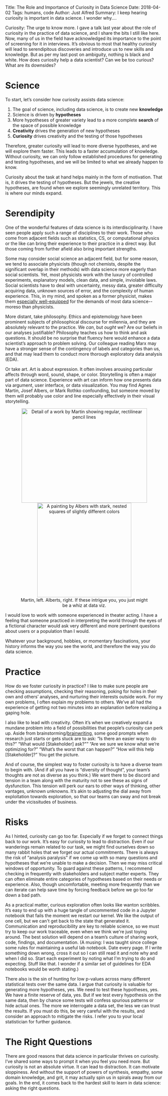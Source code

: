 Title: The Role and Importance of Curiosity in Data Science
Date: 2018-04-02
Tags: humans, code
Author: Just Alfred
Summary: I keep hearing curiosity is important in data science. I wonder why....

Curiosity: The urge to know more.
I gave a talk last year about the role of curiosity in the practice of data science,
and I share the bits I still like here.
Now, many of us in the field have acknowledged its importance to the point of screening for it in interviews.
It’s obvious to most that healthy curiosity will lead to
serendipitous discoveries and introduce us to new skills and knowledge.
But as per my last post on ambiguity, nothing is black and white.
How does curiosity help a data scientist? Can we be too curious? What are its downsides?

# Science

To start, let’s consider how curiosity assists data science:

1. The goal of science, including data science, is to create new **knowledge**
2. Science is driven by **hypotheses**
3. More hypotheses of greater variety lead to a more complete **search** of the space of possible knowledge
4. **Creativity** drives the generation of new hypotheses
5. **Curiosity** drives creativity and the testing of those hypotheses

Therefore, greater curiosity will lead to more diverse hypotheses, and we will explore them faster.
This leads to a faster accumulation of knowledge.
Without curiosity, we can only follow established procedures for generating and testing hypotheses,
and we will be limited to what we already happen to know.

Curiosity about the task at hand helps mainly in the form of motivation.
That is, it drives the testing of hypotheses.
But the jewels, the creative hypotheses, are found when we explore seemingly unrelated territory.
This is where our minds expand.

# Serendipity

One of the wonderful features of data science is its interdisciplinarity.
I have seen people apply such a range of disciplines to their work.
Those who come from adjacent fields such as statistics, CS,
or computational physics or the like can bring their experience to their practice in a direct way.
But those coming from further afield also bring important strengths.

Some may consider social science an adjacent field, but for some reason, we tend to associate physicists
(though not chemists, despite the significant overlap in their methods)
with data science more eagerly than social scientists.
Yet, most physicists work with the luxury of
controlled experiments, explanatory models, clean data, and simple, inviolable laws.
Social scientists have to deal with
uncertainty, messy data, greater difficulty acquiring data,
unknown sources of error, and the complexity of human experience.
This, in my mind, and spoken as a former physicist, makes them
[especially well-equipped](https://cacm.acm.org/magazines/2018/3/225484-computational-social-science-computer-science-social-data/fulltext)
for the demands of most data science--moreso than physicists.

More distant, take philosophy.
Ethics and epistemology have been prominent subjects of philosophical discourse for millennia,
and they are absolutely relevant to the practice.
We *can*, but *ought* we?
Are our beliefs in our analyses justifiable? Philosophy teaches us how to think and ask questions.
It should be no surprise that fluency here would enhance a data scientist’s approach to problem solving.
Our colleague reading Marx may have a stronger sense of the contingency of labels and categories than us,
and that may lead them to conduct more thorough exploratory data analysis (EDA).

Or take art.
Art is about expression.
It often involves arousing particular affects through word, sound, shape, or color.
Storytelling is often a major part of data science.
Experience with art can inform how one presents data via argument, user interface, or data visualization.
You may find Agnes Martin, Josef Albers, or Mark Rothko confounding,
but someone moved by them will probably use color and line especially effectively in their visual storytelling.


<div style="text-align:center" markdown="1">
<figure>
  <a href="https://www.flickr.com/photos/jkannenberg/3538952506/in/photostream/">
    <img src="https://farm3.staticflickr.com/2266/3538952506_0a828273ba_z_d.jpg" alt="Detail of a work by Martin showing regular, rectilinear pencil lines" width="400" height="300">
  </a>
  <a href="https://upload.wikimedia.org/wikipedia/en/2/20/Josef_Albers%27s_painting_%27Homage_to_the_Square%27%2C_1965.jpg">
    <img src="https://upload.wikimedia.org/wikipedia/en/2/20/Josef_Albers%27s_painting_%27Homage_to_the_Square%27%2C_1965.jpg" alt="A painting by Albers with stark, nested squares of slightly different colors" width="300" height="300">
  </a>
  <figcaption>Martin, left. Alberts, right. If these intrigue you, you just might be a whiz at data viz.</figcaption>
</figure>
</div>

I would love to work with someone experienced in theater acting.
I have a feeling that someone practiced in interpreting the world
through the eyes of a fictional character would ask very different and more pertinent questions
about users or a population than I would.

Whatever your background, hobbies, or momentary fascinations,
your history informs the way you see the world, and therefore the way you do data science.

# Practice

How do we foster curiosity in practice?
I like to make sure people are checking assumptions, checking their reasoning,
poking for holes in their own and others’ analyses, and nurturing their interests outside work.
For my own problems, I often explain my problems to others.
We’ve all had the experience of getting not two minutes into an explanation before realizing a gaping hole.

I also like to lead with creativity.
Often it’s when we creatively expand a mundane problem into a field of possibilities that
people’s curiosity can perk up.
Aside from brainstorming/[brainwriting](https://www.creativityatwork.com/2011/01/10/brainwriting/),
some good prompts when research just starts or gets stuck are to ask:
“Is there an easier way to do this?”
“What would [Stakeholder] ask?"”
“Are we sure we know what we’re optimizing for?”
“What’s the worst that can happen?”
“How will this help [Stakeholder]?”
You get the picture.

And of course, the simplest way to foster curiosity is to have a diverse team to begin with.
(And if all you have is “diversity of thought”, your team’s thoughts are not as diverse as you think.)
We want there to be discord and tension in a team along with the maturity not to see these as signs of dysfunction.
This tension will perk our ears to other ways of thinking, other vantages, unknown unknowns.
It’s akin to adjusting the dial away from exploitation towards exploration,
so that our teams can sway and not break under the vicissitudes of business.

# Risks

As I hinted, curiosity can go too far.
Especially if we forget to connect things back to our work.
It’s easy for curiosity to lead to distraction.
Even if our wanderings remain related to our task, we might find ourselves down so many rabbit holes that
we forget our actual commitments.
There is always the risk of “analysis paralysis” if
we come up with so many questions and hypotheses that we’re unable to make a decision.
Then we may miss critical windows of opportunity.
To guard against these patterns, I recommend checking in frequently with stakeholders and subject matter experts.
They can often eliminate entire categories of hypotheses based on their needs or experience.
Also, though uncomfortable, meeting more frequently than we can iterate can help
save time by forcing feedback before we go too far down a bad path.

As a practical matter, curious exploration often looks like wanton scribbles.
It’s easy to end up with a huge tangle of uncommented code in a Jupyter notebook
that fails the moment we restart our kernel.
We like the output of one cell, but we can't get back to the state that generated it.
Communication and reproducibility are key to reliable science,
so we must try to keep our work traceable, even when we think we're just toying around.
The best solution will depend on a team’s culture of sharing work, code, findings, and documentation.
(A musing: I was taught since college some rules for maintaining a useful lab notebook.
Date every page.
If I write something down wrong, cross it out so I can still read it and note why and when I did so.
Start each experiment by noting what I'm trying to do and expecting.
Stuff like that.
I wonder if a similar set of guidelines for EDA notebooks would be worth stating.)

There also is the sin of hunting for low p-values across many different statistical tests over the same data.
I argue that curiosity is valuable for generating more hypotheses, yes.
We need to test these hypotheses, yes.
We have a finite reserve of data, yes.
But if we test every hypothesis on the same data,
then by chance some tests will confess spurious patterns or hide actual ones.
The more we interrogate a data set, the less we can trust the results.
If you must do this, be very careful with the results, and consider an approach to mitigate the risks.
I refer you to your local statistician for further guidance.

# The Right Questions

There are good reasons that data science in particular thrives on curiosity.
I’ve shared some ways to prompt it when you feel you need more.
But curiosity is not an absolute virtue.
It can lead to distraction.
It can motivate sloppiness.
And without the support of powers of synthesis, empathy, some domain knowledge, and grit,
it may actually spin us in spirals away from our goals.
In the end, it comes back to the hardest skill to learn in data science: asking the right questions.
